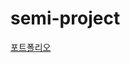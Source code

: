 # semi-project
<a href="https://drive.google.com/file/d/10b_JkAZK_fpvvWHJUC5p_msogA2ziwgX/view?usp=sharing" target="_blank">포트폴리오</a>
